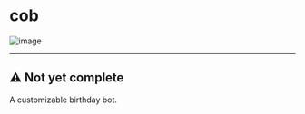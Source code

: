 # cob

![image]('/src/assets/img/cob.png')

---

## ⚠️ Not yet complete

A customizable birthday bot.
